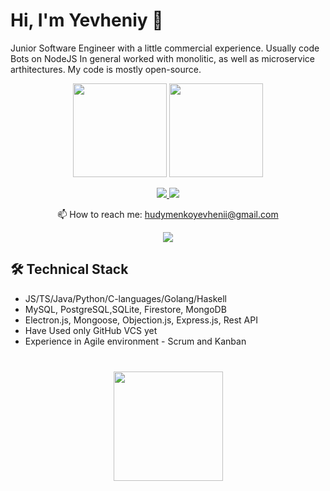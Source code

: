 # Hi, I'm Yevheniy 👋
Junior Software Engineer with a little commercial experience. Usually code Bots on NodeJS
In general worked with monolitic, as well as microservice arthitectures. My code is mostly open-source.

<p align='center'>
   <a href="https://github-readme-stats-sigma-five.vercel.app/api?username=habubinator&show_icons=true&count_private=true"><img
           height=150
           src="https://github-readme-stats-sigma-five.vercel.app/api?username=habubinator&show_icons=true&count_private=true"/></a>
   <a href="https://github.com/habubinator/github-readme-stats"><img height=150
                                                                  src="https://github-readme-stats-sigma-five.vercel.app/api/top-langs/?username=habubinator&layout=compact"/></a>
</p>

<p align='center'>
   <a href="https://www.linkedin.com/in/hudymenko/">
       <img src="https://img.shields.io/badge/linkedin-%230077B5.svg?&style=for-the-badge&logo=linkedin&logoColor=white"/>
   </a>
   <a href="https://t.me/Munakuso">
       <img src="https://img.shields.io/badge/Telegram-2CA5E0?style=for-the-badge&logo=telegram&logoColor=white"/>
   </a>
<p align='center'>
   📫 How to reach me: <a href='mailto:hudymenkoyevhenii@gmail.com'>hudymenkoyevhenii@gmail.com</a>
</p>
<p align='center'>
 <img src="https://www.codewars.com/users/Habubinator/badges/small"/>
</p>

## 🛠 Technical Stack
*   JS/TS/Java/Python/C-languages/Golang/Haskell
*   MySQL, PostgreSQL,SQLite, Firestore, MongoDB
*   Electron.js, Mongoose, Objection.js, Express.js, Rest API
*   Have Used only GitHub VCS yet
*   Experience in Agile environment - Scrum and Kanban


<div align="center" style="margin: 40px 0">
   <a href="https://github.com/habubinator/github-profile-views-counter">
       <img width="175px" src="https://komarev.com/ghpvc/?username=habubinator&color=DE002D">
   </a>
</div>
